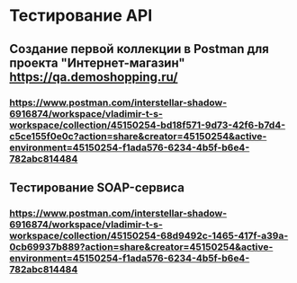 # Тестирование API



## Создание первой коллекции в Postman для проекта "Интернет-магазин" https://qa.demoshopping.ru/
### https://www.postman.com/interstellar-shadow-6916874/workspace/vladimir-t-s-workspace/collection/45150254-bd18f571-9d73-42f6-b7d4-c5ce155f0e0c?action=share&creator=45150254&active-environment=45150254-f1ada576-6234-4b5f-b6e4-782abc814484


## Тестирование SOAP-сервиса
### https://www.postman.com/interstellar-shadow-6916874/workspace/vladimir-t-s-workspace/collection/45150254-68d9492c-1465-417f-a39a-0cb69937b889?action=share&creator=45150254&active-environment=45150254-f1ada576-6234-4b5f-b6e4-782abc814484
